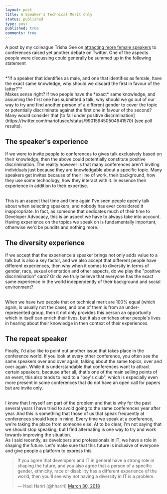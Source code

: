 ```yaml
---
layout: post
title: A Speaker's Technical Merit Only
status: published
type: post
published: true
comments: true
---
```


A post by my colleague Trisha Gee on [attracting more female speakers](https://trishagee.github.io/post/more_women_speakers/) to conferences raised yet another debate on Twitter. One of the aspects people were discussing 
could generally be summed up in the following statement

<br/>
*"If a speaker that identifies as male, and one that identifies as female, have the exact same knowledge, why should we discard the first in favour of the latter?"*

<br/>
Makes sense right? If two people have the *exact* same knowledge, and assuming the first one has submitted a talk, why should we go out of our way to try and find another person of a different gender 
to cover the topic or potentially discriminate against the first one in favour of the second? Many would consider that [to fall under positive discrimination](https://twitter.com/mariofusco/status/990159450504941570) (see poll results).

## The speaker's experience

If we were to invite people to conferences to gives talk exclusively based on their knowledge, then the above could potentially constitute positive discrimination. The reality however is that many conferences aren't inviting individuals just because 
they are knowledgable about a specific topic. Many speakers get invites because of their line of work, their background, how they use some technology, how they interact with it. In essence their experience 
in addition to their expertise. 

<br/>
This is an aspect that time and time again I've seen people openly talk about when selecting speakers, and nobody has ever considered it inappropriate. In fact, as someone that dedicates much of their time to
Developer Advocacy, this is an aspect we have to always take into account. Having experience on the topics we speak on is fundamentally important, otherwise we'd be pundits and nothing more. 
 
 
## The diversity experience

If we accept that the experience a speaker brings not only adds value to a talk but is also a key factor, and we also accept that different people have different experiences, then why when it comes
to diversity in terms of gender, race, sexual orientation and other aspects, do we play the "positive discrimination" card? Or do we truly believe that everyone has the exact same experience in the world independently of their background and social environment?
 
<br/> 
When we have two people that on technical merit are 100% equal (which again, is usually not the case), and one of them is from an under-represented group, then it not only provides this person an opportunity which 
in itself can enrich their lives, but it also enriches other people's lives in hearing about their knowledge in then context of their experiences. 


## The repeat speaker

Finally, I'd also like to point out another issue that takes place in the conference world. If you look at every other conference, you often see the same 
speakers over and over again, talking about the same topics, over and over again. While it is understandable that conferences want to attract certain speakers, because after all, that's one of the main selling points of an event, this also 
tends to lead to a "boy's club", which is especially even more present in some conferences that do not have an open call for papers but are invite only. 

<br/>
I know that I myself am part of the problem and that is why for the past several years I have tried to avoid going to the same conferences year after year. And this is something that those of us that speak frequently at conferences should keep in mind. Every time
we speak at a conference, we're taking the place from someone else. At to be clear, I'm not saying that we should stop speaking, but I find alternating is one way to try and work towards improving the situation.


<br/>
As I said recently, as developers and professionals in IT, we have a role in shaping the future. Let's make sure that this future is inclusive of everyone and give people a platform to express this. 

<br/>
<blockquote class="twitter-tweet" data-lang="en"><p lang="en" dir="ltr">If you agree that developers and IT in general have a strong role in shaping the future, and you also agree that a person of a specific gender, ethnicity, race or disability has a different experience of the world, then you&#39;ll see why not having a diversity in IT is a problem.</p>&mdash; Hadi Hariri (@hhariri) <a href="https://twitter.com/hhariri/status/979590936517849088?ref_src=twsrc%5Etfw">March 30, 2018</a></blockquote>
<script async src="https://platform.twitter.com/widgets.js" charset="utf-8"></script>

  
  








 
